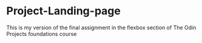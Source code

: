 # Project-Landing-page
This is my version of the final assignment in the flexbox section of The Odin Projects foundations course
